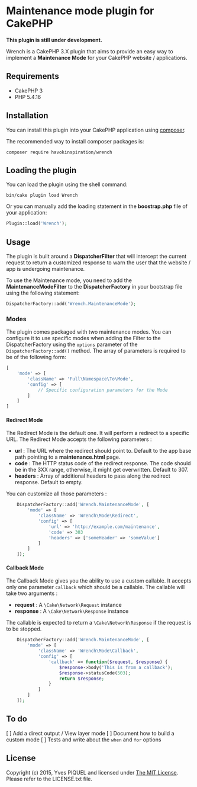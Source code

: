 # Maintenance mode plugin for CakePHP

**This plugin is still under development.**

Wrench is a CakePHP 3.X plugin that aims to provide an easy way to implement a **Maintenance Mode**
for your CakePHP website / applications.

## Requirements

- CakePHP 3
- PHP 5.4.16

## Installation

You can install this plugin into your CakePHP application using [composer](http://getcomposer.org).

The recommended way to install composer packages is:

```
composer require havokinspiration/wrench
```

## Loading the plugin

You can load the plugin using the shell command:

```
bin/cake plugin load Wrench
```

Or you can manually add the loading statement in the **boostrap.php** file of your application:

```php
Plugin::load('Wrench');
```

## Usage

The plugin is built around a **DispatcherFilter** that will intercept the current request to
return a customized response to warn the user that the website / app is undergoing maintenance.

To use the Maintenance mode, you need to add the **MaintenanceModeFilter** to the 
**DispatcherFactory** in your bootstrap file using the following statement:

```php
DispatcherFactory::add('Wrench.MaintenanceMode');
```

### Modes

The plugin comes packaged with two maintenance modes. You can configure it to use specific modes when
adding the Filter to the DispatcherFactory using the ``options`` parameter of the ``DispatcherFactory::add()``
method.
The array of parameters is required to be of the following form:

```php
[
    'mode' => [
        'className' => 'Full\Namespace\To\Mode',
        'config' => [
            // Specific configuration parameters for the Mode
        ]
    ]
]
```

#### Redirect Mode

The Redirect Mode is the default one. It will perform a redirect to a specific URL.
The Redirect Mode accepts the following parameters :

- **url** : The URL where the redirect should point to. Default to the app base path pointing to a **maintenance.html**
page.
- **code** : The HTTP status code of the redirect response. The code should be in the 3XX range, otherwise, it might
 get overwritten. Default to 307.
- **headers** : Array of additional headers to pass along the redirect response. Default to empty.
  
You can customize all those parameters :

```php
    DispatcherFactory::add('Wrench.MaintenanceMode', [
        'mode' => [
            'className' => 'Wrench\Mode\Redirect',
            'config' => [
                'url' => 'http://example.com/maintenance',
                'code' => 303
                'headers' => ['someHeader' => 'someValue']
            ]
        ]
    ]);
```

#### Callback Mode

The Callback Mode gives you the ability to use a custom callable.
It accepts only one parameter ``callback`` which should be a callable.
The callable will take two arguments :

- **request** : A ``\Cake\Network\Request`` instance
- **response** : A ``\Cake\Network\Response`` instance

The callable is expected to return a ``\Cake\Network\Response`` if the request is to be
stopped.

```php
    DispatcherFactory::add('Wrench.MaintenanceMode', [
        'mode' => [
            'className' => 'Wrench\Mode\Callback',
            'config' => [
                'callback' => function($request, $response) {
                    $response->body('This is from a callback');
                    $response->statusCode(503);
                    return $response;
                }
            ]
        ]
    ]);
```

## To do

[ ] Add a direct output / View layer mode
[ ] Document how to build a custom mode
[ ] Tests and write about the ``when`` and ``for`` options

## License

Copyright (c) 2015, Yves PIQUEL and licensed under [The MIT License](http://opensource.org/licenses/mit-license.php).
Please refer to the LICENSE.txt file.